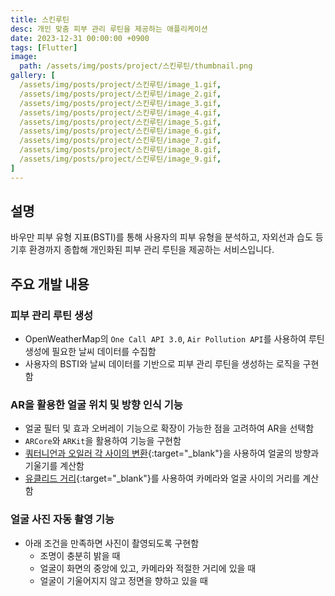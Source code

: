 ```yaml
---
title: 스킨루틴
desc: 개인 맞춤 피부 관리 루틴을 제공하는 애플리케이션
date: 2023-12-31 00:00:00 +0900
tags: [Flutter]
image:
  path: /assets/img/posts/project/스킨루틴/thumbnail.png
gallery: [
  /assets/img/posts/project/스킨루틴/image_1.gif,
  /assets/img/posts/project/스킨루틴/image_2.gif,
  /assets/img/posts/project/스킨루틴/image_3.gif,
  /assets/img/posts/project/스킨루틴/image_4.gif,
  /assets/img/posts/project/스킨루틴/image_5.gif,
  /assets/img/posts/project/스킨루틴/image_6.gif,
  /assets/img/posts/project/스킨루틴/image_7.gif,
  /assets/img/posts/project/스킨루틴/image_8.gif,
  /assets/img/posts/project/스킨루틴/image_9.gif,
]
---
```

## 설명
바우만 피부 유형 지표(BSTI)를 통해 사용자의 피부 유형을 분석하고, 자외선과 습도 등 기후 환경까지 종합해 개인화된 피부 관리 루틴을 제공하는 서비스입니다.

## 주요 개발 내용

### 피부 관리 루틴 생성
- OpenWeatherMap의 `One Call API 3.0`, `Air Pollution API`를 사용하여 루틴 생성에 필요한 날씨 데이터를 수집함
- 사용자의 BSTI와 날씨 데이터를 기반으로 피부 관리 루틴을 생성하는 로직을 구현함

### AR을 활용한 얼굴 위치 및 방향 인식 기능
- 얼굴 필터 및 효과 오버레이 기능으로 확장이 가능한 점을 고려하여 AR을 선택함
- `ARCore`와 `ARKit`을 활용하여 기능을 구현함
- [쿼터니언과 오일러 각 사이의 변환](https://www.euclideanspace.com/maths/geometry/rotations/conversions/quaternionToEuler/){:target="_blank"}을 사용하여 얼굴의 방향과 기울기를 계산함
- [유클리드 거리](https://en.wikipedia.org/wiki/Euclidean_distance){:target="_blank"}를 사용하여 카메라와 얼굴 사이의 거리를 계산함

### 얼굴 사진 자동 촬영 기능
- 아래 조건을 만족하면 사진이 촬영되도록 구현함
  - 조명이 충분히 밝을 때
  - 얼굴이 화면의 중앙에 있고, 카메라와 적절한 거리에 있을 때
  - 얼굴이 기울어지지 않고 정면을 향하고 있을 때
